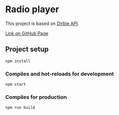 # Radio player

This project is based on [Dirble API](https://dirble.com/api-doc).

[Link on GitHub Page](https://iryna-zgn.github.io/react.js-radio-player)

## Project setup
```
npm install
```

### Compiles and hot-reloads for development 
```
npm start
```

### Compiles for production
```
npm run build
```
